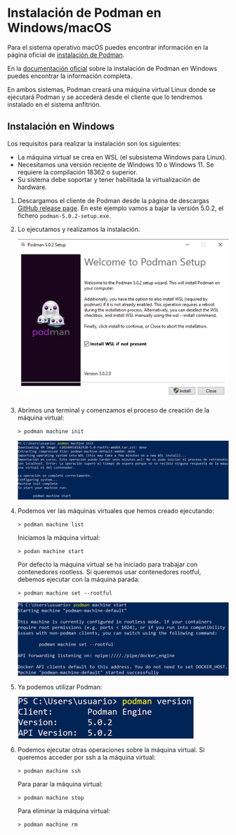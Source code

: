 # Instalación de Podman en Windows/macOS

Para el sistema operativo macOS puedes encontrar información en la página oficial de [instalación de Podman](https://podman.io/docs/installation#macos).

En la [documentación oficial](https://github.com/containers/podman/blob/main/docs/tutorials/podman-for-windows.md) sobre la instalación de Podman en Windows puedes encontrar la información completa.

En ambos sistemas, Podman creará una máquina virtual Linux donde se ejecutará Podman y se accederá desde el cliente que lo tendremos instalado en el sistema anfitrión.

## Instalación en Windows

Los requisitos para realizar la instalación son los siguientes:

* La máquina virtual se crea en WSL (el subsistema Windows para Linux).
* Necesitamos una versión reciente de Windows 10 o Windows 11. Se requiere la compilación 18362 o superior.
* Su sistema debe soportar y tener habilitada la virtualización de hardware. 

1. Descargamos el cliente de Podman desde la página de descargas [GitHub release page](https://github.com/containers/podman/releases). En este ejemplo vamos a bajar la versión 5.0.2, el fichero `podman-5.0.2-setup.exe`.
2. Lo ejecutamos y realizamos la instalación.
   
    ![win](img/win1.png)

3. Abrimos una terminal y comenzamos el proceso de creación de la máquina virtual:

    ```
    > podman machine init
    ```

    ![win](img/win2.png)

4. Podemos ver las máquinas virtuales que hemos creado ejecutando:

    ```
    > podman machine list
    ```

    Iniciamos la máquina virtual:

    ```
    > podan machine start
    ```
    Por defecto la máquina virtual se ha iniciado para trabajar con contenedores rootless. Si queremos usar contenedores rootful, debemos ejecutar con la máquina parada:

    ```
    > podman machine set --rootful
    ```
    ![win](img/win3.png)

5. Ya podemos utilizar Podman:

    ![win](img/win4.png)

6. Podemos ejecutar otras operaciones sobre la máquina virtual. Si queremos acceder por ssh a la máquina virtual:

    ```
    > podman machine ssh
    ```

    Para parar la máquina virtual:

    ```
    > podman machine stop
    ```

    Para eliminar la máquina virtual:

    ```
    > podman machine rm
    ```
